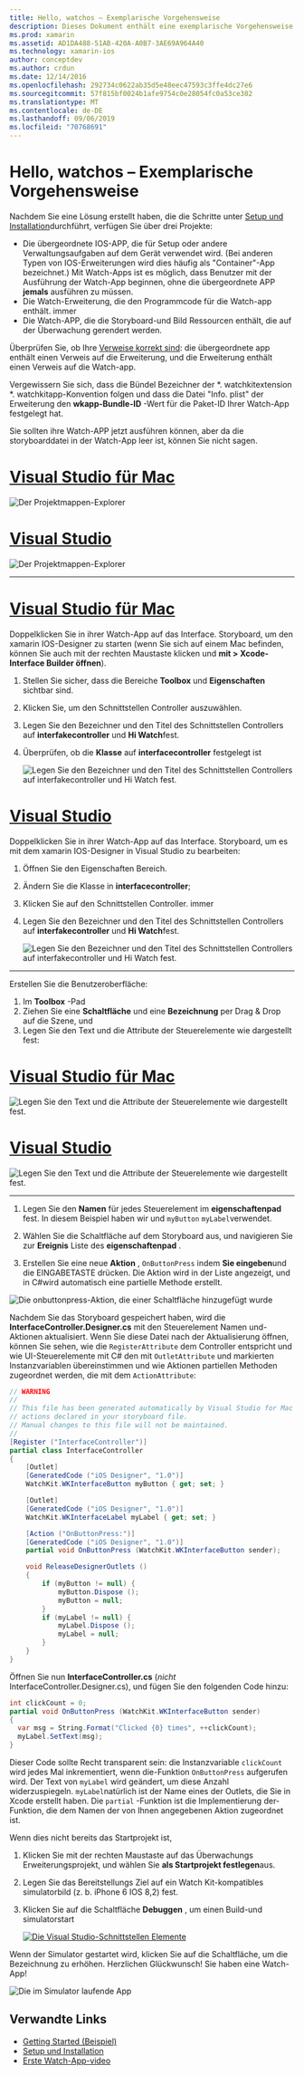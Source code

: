 ```yaml
---
title: Hello, watchos – Exemplarische Vorgehensweise
description: Dieses Dokument enthält eine exemplarische Vorgehensweise zum Aufbauen einer einfachen watchos-Anwendung mithilfe von xamarin. Es wird beschrieben, wie Sie sowohl in Visual Studio als auch in Visual Studio für Mac arbeiten, mit Storyboards arbeiten und auf Ereignisse im Code reagieren.
ms.prod: xamarin
ms.assetid: AD1DA488-51AB-420A-A0B7-3AE69A964A40
ms.technology: xamarin-ios
author: conceptdev
ms.author: crdun
ms.date: 12/14/2016
ms.openlocfilehash: 292734c0622ab35d5e48eec47593c3ffe4dc27e6
ms.sourcegitcommit: 57f815bf0024b1afe9754c0e28054fc0a53ce302
ms.translationtype: MT
ms.contentlocale: de-DE
ms.lasthandoff: 09/06/2019
ms.locfileid: "70768691"
---
```

# <a name="hello-watchos--walkthrough"></a>Hello, watchos – Exemplarische Vorgehensweise

Nachdem Sie eine Lösung erstellt haben, die die Schritte unter [Setup und Installation](~/ios/watchos/get-started/installation.md)durchführt, verfügen Sie über drei Projekte:

- Die übergeordnete IOS-APP, die für Setup oder andere Verwaltungsaufgaben auf dem Gerät verwendet wird. (Bei anderen Typen von IOS-Erweiterungen wird dies häufig als "Container"-App bezeichnet.) Mit Watch-Apps ist es möglich, dass Benutzer mit der Ausführung der Watch-App beginnen, ohne die übergeordnete APP **jemals** ausführen zu müssen.
- Die Watch-Erweiterung, die den Programmcode für die Watch-app enthält. immer
- Die Watch-APP, die die Storyboard-und Bild Ressourcen enthält, die auf der Überwachung gerendert werden.

Überprüfen Sie, ob Ihre [Verweise korrekt sind](~/ios/watchos/get-started/project-references.md): die übergeordnete app enthält einen Verweis auf die Erweiterung, und die Erweiterung enthält einen Verweis auf die Watch-app.

Vergewissern Sie sich, dass die Bündel Bezeichner der \*. watchkitextension \*. watchkitapp-Konvention folgen und dass die Datei "Info. plist" der Erweiterung den **wkapp-Bundle-ID** -Wert für die Paket-ID Ihrer Watch-App festgelegt hat.

Sie sollten ihre Watch-APP jetzt ausführen können, aber da die storyboarddatei in der Watch-App leer ist, können Sie nicht sagen.

# <a name="visual-studio-for-mactabmacos"></a>[Visual Studio für Mac](#tab/macos)

![](hello-watch-images/projectstructure.png "Der Projektmappen-Explorer")

# <a name="visual-studiotabwindows"></a>[Visual Studio](#tab/windows)

![](hello-watch-images/vs-projectstructure.png "Der Projektmappen-Explorer")

-----

# <a name="visual-studio-for-mactabmacos"></a>[Visual Studio für Mac](#tab/macos)

Doppelklicken Sie in ihrer Watch-App auf das Interface. Storyboard, um den xamarin IOS-Designer zu starten (wenn Sie sich auf einem Mac befinden, können Sie auch mit der rechten Maustaste klicken und **mit > Xcode-Interface Builder öffnen**).

1. Stellen Sie sicher, dass die Bereiche **Toolbox** und **Eigenschaften** sichtbar sind.
1. Klicken Sie, um den Schnittstellen Controller auszuwählen.
1. Legen Sie den Bezeichner und den Titel des Schnittstellen Controllers auf **interfakecontroller** und **Hi Watch**fest.
1. Überprüfen, ob die **Klasse** auf **interfacecontroller** festgelegt ist

    ![](hello-watch-images/interfacecontrollerattributes.png "Legen Sie den Bezeichner und den Titel des Schnittstellen Controllers auf interfakecontroller und Hi Watch fest.")

# <a name="visual-studiotabwindows"></a>[Visual Studio](#tab/windows)

Doppelklicken Sie in ihrer Watch-App auf das Interface. Storyboard, um es mit dem xamarin IOS-Designer in Visual Studio zu bearbeiten:

1. Öffnen Sie den Eigenschaften Bereich.
1. Ändern Sie die Klasse in **interfacecontroller**;
1. Klicken Sie auf den Schnittstellen Controller. immer
1. Legen Sie den Bezeichner und den Titel des Schnittstellen Controllers auf **interfakecontroller** und **Hi Watch**fest.

    ![](hello-watch-images/vs-interfacecontrollerattributes.png "Legen Sie den Bezeichner und den Titel des Schnittstellen Controllers auf interfakecontroller und Hi Watch fest.")

-----

Erstellen Sie die Benutzeroberfläche:

1. Im **Toolbox** -Pad
1. Ziehen Sie eine **Schaltfläche** und eine **Bezeichnung** per Drag & Drop auf die Szene, und
1. Legen Sie den Text und die Attribute der Steuerelemente wie dargestellt fest:

# <a name="visual-studio-for-mactabmacos"></a>[Visual Studio für Mac](#tab/macos)

![](hello-watch-images/draganddrop.png "Legen Sie den Text und die Attribute der Steuerelemente wie dargestellt fest.")

# <a name="visual-studiotabwindows"></a>[Visual Studio](#tab/windows)

![](hello-watch-images/vs-draganddrop.png "Legen Sie den Text und die Attribute der Steuerelemente wie dargestellt fest.")

-----

1. Legen Sie den **Namen** für jedes Steuerelement im **eigenschaftenpad** fest. In diesem Beispiel haben wir und `myButton` `myLabel`verwendet.

1. Wählen Sie die Schaltfläche auf dem Storyboard aus, und navigieren Sie zur **Ereignis** Liste des **eigenschaftenpad** .

1. Erstellen Sie eine neue **Aktion** , `OnButtonPress` indem **Sie eingeben**und die EINGABETASTE drücken.
  Die Aktion wird in der Liste angezeigt, und in C#wird automatisch eine partielle Methode erstellt.

![](hello-watch-images/buttonaction.png "Die onbuttonpress-Aktion, die einer Schaltfläche hinzugefügt wurde")

Nachdem Sie das Storyboard gespeichert haben, wird die **InterfaceController.Designer.cs** mit den Steuerelement Namen und-Aktionen aktualisiert. Wenn Sie diese Datei nach der Aktualisierung öffnen, können Sie sehen, wie die `RegisterAttribute` dem Controller entspricht und wie UI-Steuerelemente mit C# den mit `OutletAttribute` und markierten Instanzvariablen übereinstimmen und wie Aktionen partiellen Methoden zugeordnet werden, die mit dem `ActionAttribute`:

```csharp
// WARNING
//
// This file has been generated automatically by Visual Studio for Mac from the outlets and
// actions declared in your storyboard file.
// Manual changes to this file will not be maintained.
//
[Register ("InterfaceController")]
partial class InterfaceController
{
    [Outlet]
    [GeneratedCode ("iOS Designer", "1.0")]
    WatchKit.WKInterfaceButton myButton { get; set; }

    [Outlet]
    [GeneratedCode ("iOS Designer", "1.0")]
    WatchKit.WKInterfaceLabel myLabel { get; set; }

    [Action ("OnButtonPress:")]
    [GeneratedCode ("iOS Designer", "1.0")]
    partial void OnButtonPress (WatchKit.WKInterfaceButton sender);

    void ReleaseDesignerOutlets ()
    {
        if (myButton != null) {
            myButton.Dispose ();
            myButton = null;
        }
        if (myLabel != null) {
            myLabel.Dispose ();
            myLabel = null;
        }
    }
}
```

Öffnen Sie nun **InterfaceController.cs** (*nicht* InterfaceController.Designer.cs), und fügen Sie den folgenden Code hinzu:

```csharp
int clickCount = 0;
partial void OnButtonPress (WatchKit.WKInterfaceButton sender)
{
  var msg = String.Format("Clicked {0} times", ++clickCount);
  myLabel.SetText(msg);
}
```

Dieser Code sollte Recht transparent sein: die Instanzvariable `clickCount` wird jedes Mal inkrementiert, wenn die-Funktion `OnButtonPress` aufgerufen wird. Der Text von `myLabel` wird geändert, um diese Anzahl widerzuspiegeln. `myLabel`natürlich ist der Name eines der Outlets, die Sie in Xcode erstellt haben. Die `partial` -Funktion ist die Implementierung der-Funktion, die dem Namen der von Ihnen angegebenen Aktion zugeordnet ist.

Wenn dies nicht bereits das Startprojekt ist,

1. Klicken Sie mit der rechten Maustaste auf das Überwachungs Erweiterungsprojekt, und wählen Sie **als Startprojekt festlegen**aus.

1. Legen Sie das Bereitstellungs Ziel auf ein Watch Kit-kompatibles simulatorbild (z. b. iPhone 6 IOS 8,2) fest.

1. Klicken Sie auf die Schaltfläche **Debuggen** , um einen Build-und simulatorstart

    [![](hello-watch-images/readytodebug-sml.png "Die Visual Studio-Schnittstellen Elemente")](hello-watch-images/readytodebug.png#lightbox)

Wenn der Simulator gestartet wird, klicken Sie auf die Schaltfläche, um die Bezeichnung zu erhöhen.
Herzlichen Glückwunsch! Sie haben eine Watch-App!

![](hello-watch-images/running.png "Die im Simulator laufende App")

## <a name="related-links"></a>Verwandte Links

- [Getting Started (Beispiel)](https://docs.microsoft.com/samples/xamarin/ios-samples/watchkit-gettingstarted)
- [Setup und Installation](~/ios/watchos/get-started/installation.md)
- [Erste Watch-App-video](https://blog.xamarin.com/your-first-watch-kit-app/)
